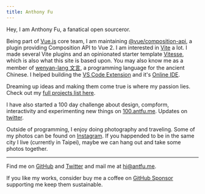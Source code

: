 ```yaml
---
title: Anthony Fu
---
```


Hey, I am Anthony Fu, a fanatical open sourceror.

Being part of [Vue.js](https://vuejs.org/) core team, I am maintaining [@vue/composition-api](https://github.com/vuejs/composition-api), a plugin providing Composition API to Vue 2. I am interested in [Vite](http://vitejs.dev/) a lot. I made several Vite plugins and an opinionated starter template [Vitesse](https://github.com/antfu/vitesse), which is also what this site is based upon. You may also know me as a member of [wenyan-lang 文言](https://wy-lang.org/), a programming language for the ancient Chinese. I helped building the [VS Code Extension](https://github.com/antfu/wenyan-lang-vscode) and it's [Online IDE](https://ide.wy-lang.org/).

Dreaming up ideas and making them come true is where my passion lies. Check out my [full projects list here](https://antfu.me/projects).

I have also started a 100 day challenge about design, compform, interactivity and experimenting new things on [100.antfu.me](https://100.antfu.me/). Updates on [twitter](https://twitter.com/antfu7/status/1325977074813739009).

Outside of programming, I enjoy doing photography and traveling. Some of my photos can be found on [Instagram](https://www.instagram.com/antfu7). If you happended to be in the same city I live (currently in Taipei), maybe we can hang out and take some photos together.

***

Find me on [GitHub](https://github.com/antfu) and [Twitter](https://www.twitter.com/antfu7) and mail me at [hi@antfu.me](mailto:hi@antfu.me).

If you like my works, consider buy me a coffee on [GitHub Sponsor](https://github.com/sponsors/antfu) supporting me keep them sustainable.
